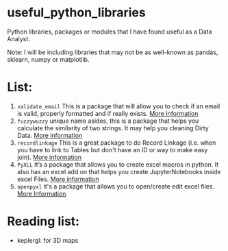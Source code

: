 # useful_python_libraries
Python libraries, packages or modules that I have found useful as a Data Analyst.

Note: I will be including libraries that may not be as well-known as pandas, sklearn, numpy or matplotlib.

# List:

1. `validate_email` This is a package that will allow you to check if an email is valid, properly formatted and if really exists. [More Information](https://pypi.org/project/validate_email/) 
2. `fuzzywuzzy` unique name asides, this is a package that helps you calculate the similarity of two strings. It may help you cleaning Dirty Data. [More information](https://pypi.org/project/fuzzywuzzy/)
3. `recordlinkage` This is a great package to do Record Linkage (i.e. when you have to link to Tables but don't have an ID or way to make easy join). [More information](https://pypi.org/project/recordlinkage/)
4.  `PyXLL` It’s a package that allows you to create excel macros in python. It also has an excel add on that helps you create JupyterNotebooks inside excel Files. [More information](https://www.pyxll.com/)
5.  `openpyxl` it's a package that allows you to open/create edit excel files. [More Information](https://openpyxl.readthedocs.io/en/stable/)

# Reading list:
* keplergl: for 3D maps
